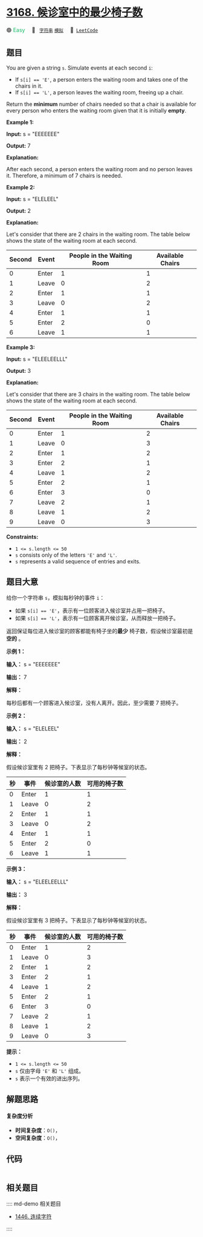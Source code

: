 # [3168. 候诊室中的最少椅子数](https://leetcode.com/problems/minimum-number-of-chairs-in-a-waiting-room)

🟢 <font color=#15bd66>Easy</font>&emsp; 🔖&ensp; [`字符串`](/leetcode/outline/tag/string.md) [`模拟`](/leetcode/outline/tag/simulation.md)&emsp; 🔗&ensp;[`LeetCode`](https://leetcode.com/problems/minimum-number-of-chairs-in-a-waiting-room)


## 题目

You are given a string `s`. Simulate events at each second `i`:

  * If `s[i] == 'E'`, a person enters the waiting room and takes one of the chairs in it.
  * If `s[i] == 'L'`, a person leaves the waiting room, freeing up a chair.

Return the **minimum** number of chairs needed so that a chair is available
for every person who enters the waiting room given that it is initially
**empty**.



**Example 1:**

**Input:** s = "EEEEEEE"

**Output:** 7

**Explanation:**

After each second, a person enters the waiting room and no person leaves it.
Therefore, a minimum of 7 chairs is needed.

**Example 2:**

**Input:** s = "ELELEEL"

**Output:** 2

**Explanation:**

Let's consider that there are 2 chairs in the waiting room. The table below
shows the state of the waiting room at each second.

Second | Event | People in the Waiting Room | Available Chairs  
---|---|---|---  
0 | Enter | 1 | 1  
1 | Leave | 0 | 2  
2 | Enter | 1 | 1  
3 | Leave | 0 | 2  
4 | Enter | 1 | 1  
5 | Enter | 2 | 0  
6 | Leave | 1 | 1  
  
**Example 3:**

**Input:** s = "ELEELEELLL"

**Output:** 3

**Explanation:**

Let's consider that there are 3 chairs in the waiting room. The table below
shows the state of the waiting room at each second.

Second | Event | People in the Waiting Room | Available Chairs  
---|---|---|---  
0 | Enter | 1 | 2  
1 | Leave | 0 | 3  
2 | Enter | 1 | 2  
3 | Enter | 2 | 1  
4 | Leave | 1 | 2  
5 | Enter | 2 | 1  
6 | Enter | 3 | 0  
7 | Leave | 2 | 1  
8 | Leave | 1 | 2  
9 | Leave | 0 | 3  
  


**Constraints:**

  * `1 <= s.length <= 50`
  * `s` consists only of the letters `'E'` and `'L'`.
  * `s` represents a valid sequence of entries and exits.


## 题目大意

给你一个字符串 `s`，模拟每秒钟的事件 `i`：

  * 如果 `s[i] == 'E'`，表示有一位顾客进入候诊室并占用一把椅子。
  * 如果 `s[i] == 'L'`，表示有一位顾客离开候诊室，从而释放一把椅子。

返回保证每位进入候诊室的顾客都能有椅子坐的**最少** 椅子数，假设候诊室最初是 **空的** 。



**示例 1：**

**输入：** s = "EEEEEEE"

**输出：** 7

**解释：**

每秒后都有一个顾客进入候诊室，没有人离开。因此，至少需要 7 把椅子。

**示例 2：**

**输入：** s = "ELELEEL"

**输出：** 2

**解释：**

假设候诊室里有 2 把椅子。下表显示了每秒钟等候室的状态。

秒 | 事件 | 候诊室的人数 | 可用的椅子数  
---|---|---|---  
0 | Enter | 1 | 1  
1 | Leave | 0 | 2  
2 | Enter | 1 | 1  
3 | Leave | 0 | 2  
4 | Enter | 1 | 1  
5 | Enter | 2 | 0  
6 | Leave | 1 | 1  
  
**示例 3：**

**输入：** s = "ELEELEELLL"

**输出：** 3

**解释：**

假设候诊室里有 3 把椅子。下表显示了每秒钟等候室的状态。

秒 | 事件 | 候诊室的人数 | 可用的椅子数  
---|---|---|---  
0 | Enter | 1 | 2  
1 | Leave | 0 | 3  
2 | Enter | 1 | 2  
3 | Enter | 2 | 1  
4 | Leave | 1 | 2  
5 | Enter | 2 | 1  
6 | Enter | 3 | 0  
7 | Leave | 2 | 1  
8 | Leave | 1 | 2  
9 | Leave | 0 | 3  
  


**提示：**

  * `1 <= s.length <= 50`
  * `s` 仅由字母 `'E'` 和 `'L'` 组成。
  * `s` 表示一个有效的进出序列。


## 解题思路

#### 复杂度分析

- **时间复杂度**：`O()`，
- **空间复杂度**：`O()`，

## 代码

```javascript

```

## 相关题目

:::: md-demo 相关题目
- [1446. 连续字符](https://leetcode.com/problems/consecutive-characters)

::::
